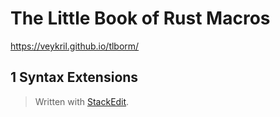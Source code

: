 # The Little Book of Rust Macros
https://veykril.github.io/tlborm/

## 1 Syntax Extensions



> Written with [StackEdit](https://stackedit.io/).
<!--stackedit_data:
eyJoaXN0b3J5IjpbLTE0MzEzNTYzNDddfQ==
-->